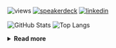 ![views](https://komarev.com/ghpvc/?username=chck&color=blueviolet)
[![speakerdeck](https://img.shields.io/badge/Speaker_Deck-chck-8a2be2?style=flat-square&logo=speaker-deck)](https://speakerdeck.com/chck)
[![linkedin](https://img.shields.io/badge/LinkedIn-chck-8a2be2?style=flat-square&logo=linkedin)](https://www.linkedin.com/in/chck/)

<p align="left"> 
  <img alt="GitHub Stats" align="center" height="150" src="https://github-readme-stats-nine-umber-51.vercel.app/api?username=chck&count_private=true&show_icons=true&hide_title=true&theme=buefy" />
  <img alt="Top Langs" align="center" height="150" src="https://github-readme-stats-nine-umber-51.vercel.app/api/top-langs/?username=chck&layout=compact&count_private=true&show_icons=true&hide_title=true&theme=buefy" />
</p>

<details>
  <summary><b>Read more</b></summary>
  <br>

  <!--START_SECTION:waka-->
**🐱 My GitHub Data** 

> 📦 82.6 kB Used in GitHub's Storage 
 > 
> 🏆 442 Contributions in the Year 2024
 > 
> 💼 Opted to Hire
 > 
> 📜 133 Public Repositories 
 > 
> 🔑 22 Private Repositories 
 > 
**I'm a Night 🦉** 

```text
🌞 Morning                859 commits         ███░░░░░░░░░░░░░░░░░░░░░░   13.23 % 
🌆 Daytime                2073 commits        ████████░░░░░░░░░░░░░░░░░   31.93 % 
🌃 Evening                1887 commits        ███████░░░░░░░░░░░░░░░░░░   29.06 % 
🌙 Night                  1674 commits        ██████░░░░░░░░░░░░░░░░░░░   25.78 % 
```
📅 **I'm Most Productive on Thursday** 

```text
Monday                   1286 commits        █████░░░░░░░░░░░░░░░░░░░░   19.81 % 
Tuesday                  1009 commits        ████░░░░░░░░░░░░░░░░░░░░░   15.54 % 
Wednesday                1087 commits        ████░░░░░░░░░░░░░░░░░░░░░   16.74 % 
Thursday                 1515 commits        ██████░░░░░░░░░░░░░░░░░░░   23.33 % 
Friday                   655 commits         ███░░░░░░░░░░░░░░░░░░░░░░   10.09 % 
Saturday                 382 commits         █░░░░░░░░░░░░░░░░░░░░░░░░   05.88 % 
Sunday                   559 commits         ██░░░░░░░░░░░░░░░░░░░░░░░   08.61 % 
```


📊 **This Week I Spent My Time On** 

```text
💬 Programming Languages: 
Other                    1 hr 20 mins        ███████████░░░░░░░░░░░░░░   42.09 % 
Markdown                 1 hr 16 mins        ██████████░░░░░░░░░░░░░░░   39.59 % 
Dockerfile               22 mins             ███░░░░░░░░░░░░░░░░░░░░░░   11.60 % 
TypeScript               12 mins             ██░░░░░░░░░░░░░░░░░░░░░░░   06.66 % 
YAML                     0 secs              ░░░░░░░░░░░░░░░░░░░░░░░░░   00.07 % 

🔥 Editors: 
Chrome                   1 hr 20 mins        ███████████░░░░░░░░░░░░░░   42.09 % 
Neovim                   1 hr 16 mins        ██████████░░░░░░░░░░░░░░░   39.59 % 
PyCharm                  22 mins             ███░░░░░░░░░░░░░░░░░░░░░░   11.66 % 
WebStorm                 12 mins             ██░░░░░░░░░░░░░░░░░░░░░░░   06.66 % 
```

**I Mostly Code in Python** 

```text
Python                   45 repos            █████████░░░░░░░░░░░░░░░░   34.88 % 
Jupyter Notebook         19 repos            ████░░░░░░░░░░░░░░░░░░░░░   14.73 % 
Rust                     7 repos             █░░░░░░░░░░░░░░░░░░░░░░░░   05.43 % 
TypeScript               4 repos             █░░░░░░░░░░░░░░░░░░░░░░░░   03.10 % 
Astro                    1 repo              ░░░░░░░░░░░░░░░░░░░░░░░░░   00.78 % 
```



**Timeline**

![Lines of Code chart](https://raw.githubusercontent.com/chck/chck/main/assets/bar_graph.png)


 Last Updated on 2024-06-29 01:29 UTC
<!--END_SECTION:waka-->
</details>

